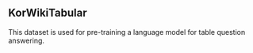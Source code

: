 ## KorWikiTabular
This dataset is used for pre-training a language model for table question answering. 
